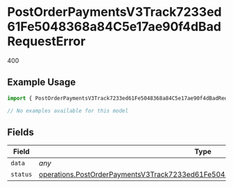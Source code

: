 # PostOrderPaymentsV3Track7233ed61Fe5048368a84C5e17ae90f4dBadRequestError

400

## Example Usage

```typescript
import { PostOrderPaymentsV3Track7233ed61Fe5048368a84C5e17ae90f4dBadRequestError } from "@dhaba/safepay-ts/models/errors";

// No examples available for this model
```

## Fields

| Field                                                                                                                                                                                      | Type                                                                                                                                                                                       | Required                                                                                                                                                                                   | Description                                                                                                                                                                                |
| ------------------------------------------------------------------------------------------------------------------------------------------------------------------------------------------ | ------------------------------------------------------------------------------------------------------------------------------------------------------------------------------------------ | ------------------------------------------------------------------------------------------------------------------------------------------------------------------------------------------ | ------------------------------------------------------------------------------------------------------------------------------------------------------------------------------------------ |
| `data`                                                                                                                                                                                     | *any*                                                                                                                                                                                      | :heavy_minus_sign:                                                                                                                                                                         | N/A                                                                                                                                                                                        |
| `status`                                                                                                                                                                                   | [operations.PostOrderPaymentsV3Track7233ed61Fe5048368a84C5e17ae90f4dBadRequestStatus](../../models/operations/postorderpaymentsv3track7233ed61fe5048368a84c5e17ae90f4dbadrequeststatus.md) | :heavy_minus_sign:                                                                                                                                                                         | N/A                                                                                                                                                                                        |